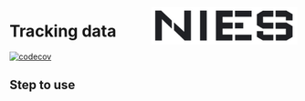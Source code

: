 <a href="https://www.nies.futbol/"><img
src="https://github.com/nepito/world_cup_semis/blob/develop/img/logo.jpeg" align="right" width="256"
/></a>

# Tracking data

[![codecov](https://codecov.io/gh/niesfutbol/tracking_data/graph/badge.svg?token=royyTBMYM3)](https://codecov.io/gh/niesfutbol/tracking_data)

## Step to use
